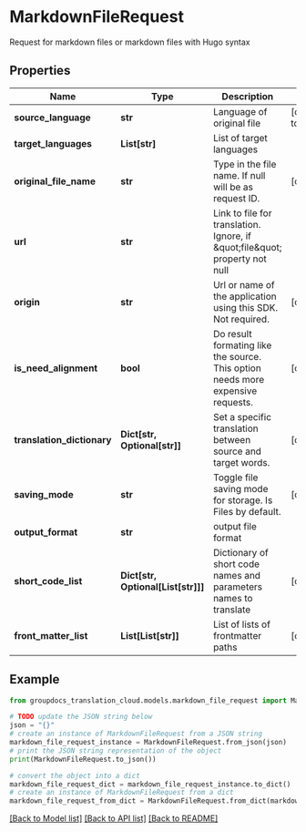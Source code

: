 # MarkdownFileRequest

Request for markdown files or markdown files with Hugo syntax

## Properties

Name | Type | Description | Notes
------------ | ------------- | ------------- | -------------
**source_language** | **str** | Language of original file | [default to 'en']
**target_languages** | **List[str]** | List of target languages | 
**original_file_name** | **str** | Type in the file name. If null will be as request ID. | [optional] 
**url** | **str** | Link to file for translation. Ignore, if \&quot;file\&quot; property not null | 
**origin** | **str** | Url or name of the application using this SDK. Not required. | [optional] 
**is_need_alignment** | **bool** | Do result formating like the source. This option needs more expensive requests. | [optional] 
**translation_dictionary** | **Dict[str, Optional[str]]** | Set a specific translation between source and target words. | [optional] 
**saving_mode** | **str** | Toggle file saving mode for storage.  Is Files by default. | [optional] 
**output_format** | **str** | output file format | 
**short_code_list** | **Dict[str, Optional[List[str]]]** | Dictionary of short code names and parameters names to translate | [optional] 
**front_matter_list** | **List[List[str]]** | List of lists of frontmatter paths | [optional] 

## Example

```python
from groupdocs_translation_cloud.models.markdown_file_request import MarkdownFileRequest

# TODO update the JSON string below
json = "{}"
# create an instance of MarkdownFileRequest from a JSON string
markdown_file_request_instance = MarkdownFileRequest.from_json(json)
# print the JSON string representation of the object
print(MarkdownFileRequest.to_json())

# convert the object into a dict
markdown_file_request_dict = markdown_file_request_instance.to_dict()
# create an instance of MarkdownFileRequest from a dict
markdown_file_request_from_dict = MarkdownFileRequest.from_dict(markdown_file_request_dict)
```
[[Back to Model list]](../README.md#documentation-for-models) [[Back to API list]](../README.md#documentation-for-api-endpoints) [[Back to README]](../README.md)


